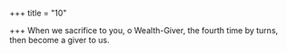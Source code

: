 +++
title = "10"

+++
When we sacrifice to you, o Wealth-Giver, the fourth time by turns, then become a giver to us.  
